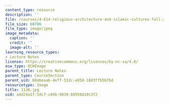 ```yaml
---
content_type: resource
description: ''
file: /courses/4-614-religious-architecture-and-islamic-cultures-fall-2002/add24a1f5dc7c04b9039b9550410c3f2_1136.jpg
file_size: 68786
file_type: image/jpeg
image_metadata:
  caption: ''
  credit: ''
  image-alt: ''
learning_resource_types:
- Lecture Notes
license: https://creativecommons.org/licenses/by-nc-sa/4.0/
ocw_type: OCWImage
parent_title: Lecture Notes
parent_type: CourseSection
parent_uid: 68abeaab-4eff-532c-e858-18d3ffb567bd
resourcetype: Image
title: 1136.jpg
uid: add24a1f-5dc7-c04b-9039-b9550410c3f2
---
```

